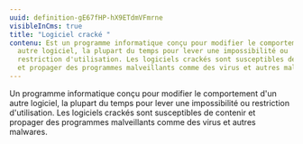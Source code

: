 ```yaml
---
uuid: definition-gE67fHP-hX9ETdmVFmrne
visibleInCms: true
title: "Logiciel cracké "
contenu: Est un programme informatique conçu pour modifier le comportement d'un
  autre logiciel, la plupart du temps pour lever une impossibilité ou
  restriction d'utilisation. Les logiciels crackés sont susceptibles de contenir
  et propager des programmes malveillants comme des virus et autres malwares.
---
```

Un programme informatique conçu pour modifier le comportement d'un autre logiciel, la plupart du temps pour lever une impossibilité ou restriction d'utilisation. Les logiciels crackés sont susceptibles de contenir et propager des programmes malveillants comme des virus et autres malwares.